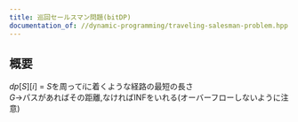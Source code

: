 ```yaml
---
title: 巡回セールスマン問題(bitDP)
documentation_of: //dynamic-programming/traveling-salesman-problem.hpp
---
```


## 概要

$dp[S][i]$ = $S$を周って$i$に着くような経路の最短の長さ<br>
$G$->パスがあればその距離,なければINFをいれる(オーバーフローしないように注意)
